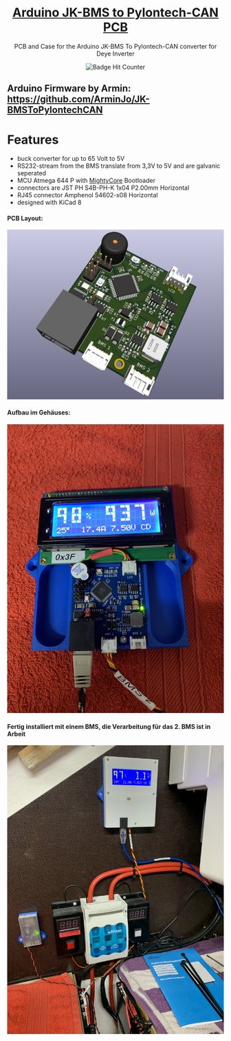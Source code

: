 <div align = center>

# [Arduino JK-BMS to Pylontech-CAN PCB](https://github.com/dremeier/Arduino-JK-BMS-To-Pylontech-CAN-PCB) 

PCB and Case for the Arduino JK-BMS To Pylontech-CAN converter for Deye Inverter
<br/>
  
![Badge Hit Counter](https://visitor-badge.laobi.icu/badge?page_id=dremeier_Arduino-JK-BMS-To-Pylontech-CAN-PCB) 
<br/>
<div align = left>
  
## Arduino Firmware by Armin: https://github.com/ArminJo/JK-BMSToPylontechCAN 

# Features 
- buck converter for up to 65 Volt to 5V 
- RS232-stream from the BMS translate from 3,3V to 5V and are galvanic seperated 
- MCU Atmega 644 P with [MightyCore](https://github.com/MCUdude/MightyCore) Bootloader
- connectors are JST PH S4B-PH-K 1x04 P2.00mm Horizontal
- RJ45 connector Amphenol 54602-x08 Horizontal
- designed with KiCad 8

#### PCB Layout:
![Alt text](/PICs/BMS-CAN_PCB_top_v0.1.png )

#### Aufbau im Gehäuses:
![Alt text](/PICs/IMG_6275.JPG )

#### Fertig installiert mit einem BMS, die Verarbeitung für das 2. BMS ist in Arbeit
![Alt text](/PICs/IMG_6282.JPG )

